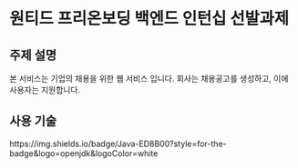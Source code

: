 <h1>원티드 프리온보딩 백엔드 인턴십 선발과제</h1>

<h2>주제 설명</h2>
본 서비스는 기업의 채용을 위한 웹 서비스 입니다.
회사는 채용공고를 생성하고, 이에 사용자는 지원합니다.
<h2>사용 기술</h2>
https://img.shields.io/badge/Java-ED8B00?style=for-the-badge&logo=openjdk&logoColor=white